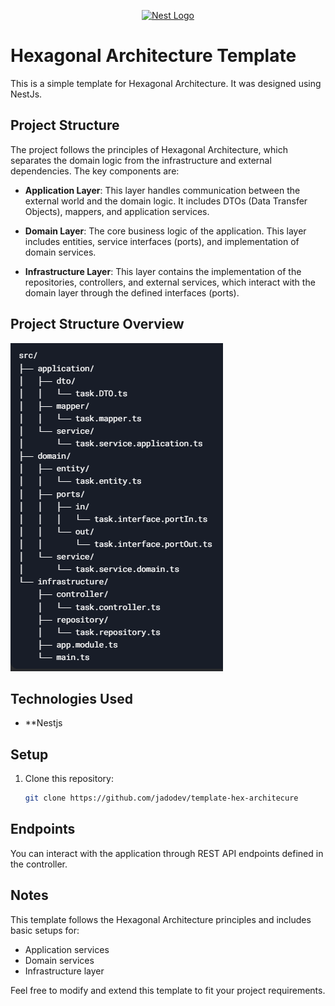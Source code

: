 <p align="center">
  <a href="http://nestjs.com/" target="blank"><img src="https://nestjs.com/img/logo-small.svg" width="120" alt="Nest Logo" /></a>
</p>

# Hexagonal Architecture Template

This is a simple template for Hexagonal Architecture. It was designed using NestJs.

## Project Structure

The project follows the principles of Hexagonal Architecture, which separates the domain logic from the infrastructure and external dependencies. The key components are:

- **Application Layer**: This layer handles communication between the external world and the domain logic. It includes DTOs (Data Transfer Objects), mappers, and application services.
  
- **Domain Layer**: The core business logic of the application. This layer includes entities, service interfaces (ports), and implementation of domain services.

- **Infrastructure Layer**: This layer contains the implementation of the repositories, controllers, and external services, which interact with the domain layer through the defined interfaces (ports).

## Project Structure Overview

![structure-Architecture](src/assets/estructure.png)


## Technologies Used

- **Nestjs

## Setup

1. Clone this repository:
    ```bash
    git clone https://github.com/jadodev/template-hex-architecure
    ```

## Endpoints

You can interact with the application through REST API endpoints defined in the controller.

## Notes

This template follows the Hexagonal Architecture principles and includes basic setups for:
- Application services
- Domain services
- Infrastructure layer

Feel free to modify and extend this template to fit your project requirements.

